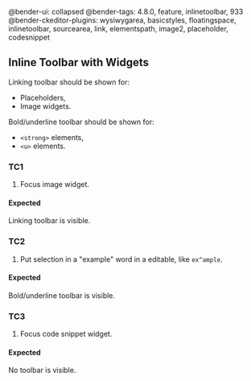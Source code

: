 @bender-ui: collapsed
@bender-tags: 4.8.0, feature, inlinetoolbar, 933
@bender-ckeditor-plugins: wysiwygarea, basicstyles, floatingspace, inlinetoolbar, sourcearea, link, elementspath, image2, placeholder, codesnippet

## Inline Toolbar with Widgets

Linking toolbar should be shown for:

* Placeholders,
* Image widgets.

Bold/underline toolbar should be shown for:

* `<strong>` elements,
* `<u>` elements.

### TC1

1. Focus image widget.

#### Expected

Linking toolbar is visible.

### TC2

1. Put selection in a "example" word in a editable, like `ex^ample`.

#### Expected

Bold/underline toolbar is visible.

### TC3

1. Focus code snippet widget.

#### Expected

No toolbar is visible.